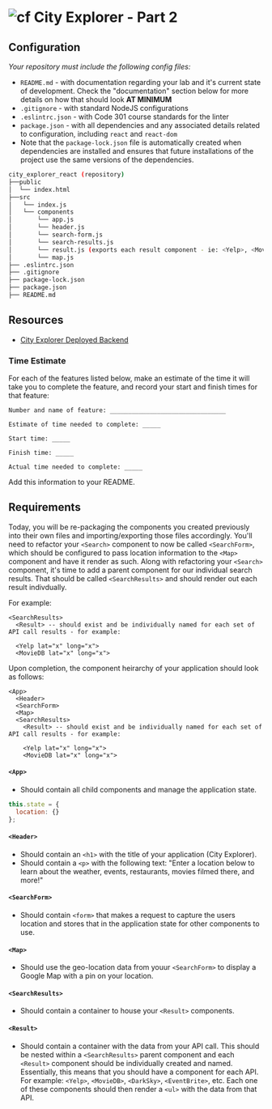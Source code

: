 # ![cf](http://i.imgur.com/7v5ASc8.png) City Explorer - Part 2

## Configuration

_Your repository must include the following config files:_
- `README.md` - with documentation regarding your lab and it's current state of development. Check the "documentation" section below for more details on how that should look **AT MINIMUM**
- `.gitignore` - with standard NodeJS configurations
- `.eslintrc.json` - with Code 301 course standards for the linter
- `package.json` - with all dependencies and any associated details related to configuration, including `react` and `react-dom`
- Note that the `package-lock.json` file is automatically created when dependencies are installed and ensures that future installations of the project use the same versions of the dependencies.


```sh
city_explorer_react (repository)
├──public
│  └── index.html
├──src
│   └── index.js
│   └── components
│       └── app.js
│       └── header.js
│       └── search-form.js
│       └── search-results.js
│       └── result.js (exports each result component - ie: <Yelp>, <MovieDB> or each component may named/exported as its own file)
│       └── map.js
├── .eslintrc.json
├── .gitignore
├── package-lock.json
├── package.json
├── README.md
```
## Resources
- [City Explorer Deployed Backend](https://city-explorer-backend.herokuapp.com)

### Time Estimate

For each of the features listed below, make an estimate of the time it will take you to complete the feature, and record your start and finish times for that feature:

```
Number and name of feature: ________________________________

Estimate of time needed to complete: _____

Start time: _____

Finish time: _____

Actual time needed to complete: _____
```

Add this information to your README.

## Requirements
Today, you will be re-packaging the components you created previously into their own files and importing/exporting those files accordingly.  You'll need to refactor your `<Search>` component to now be called `<SearchForm>`, which should be configured to pass location information to the `<Map>` component and have it render as such.  Along with refactoring your `<Search>` component, it's time to add a parent component for our individual search results.  That should be called `<SearchResults>` and should render out each result indivdually.

For example:

```
<SearchResults>
  <Result> -- should exist and be individually named for each set of API call results - for example:

  <Yelp lat="x" long="x">
  <MovieDB lat="x" long="x">
```

Upon completion, the component heirarchy of your application should look as follows:

```
<App>
  <Header>
  <SearchForm>
  <Map>
  <SearchResults>
    <Result> -- should exist and be individually named for each set of API call results - for example:

    <Yelp lat="x" long="x">
    <MovieDB lat="x" long="x">
```

#### `<App>`
* Should contain all child components and manage the application state.

```javascript
this.state = {
  location: {}
};
```

#### `<Header>`
* Should contain an `<h1>` with the title of your application (City Explorer).
* Should contain a `<p>` with the following text: "Enter a location below to learn about the weather, events, restaurants, movies filmed there, and more!"

#### `<SearchForm>`
* Should contain `<form>` that makes a request to capture the users location and stores that in the application state for other components to use.

#### `<Map>`
* Should use the geo-location data from youur `<SearchForm>` to display a Google Map with a pin on your location.

#### `<SearchResults>`
* Should contain a container to house your `<Result>` components.

#### `<Result>`
* Should contain a container with the data from your API call.  This should be nested within a `<SearchResults>` parent component and each `<Result>` component should be individually created and named.  Essentially, this means that you should have a component for each API.  For example:  `<Yelp>`, `<MovieDB>`, `<DarkSky>`, `<EventBrite>`, etc.  Each one of these components should then render a `<ul>` with the data from that API.
